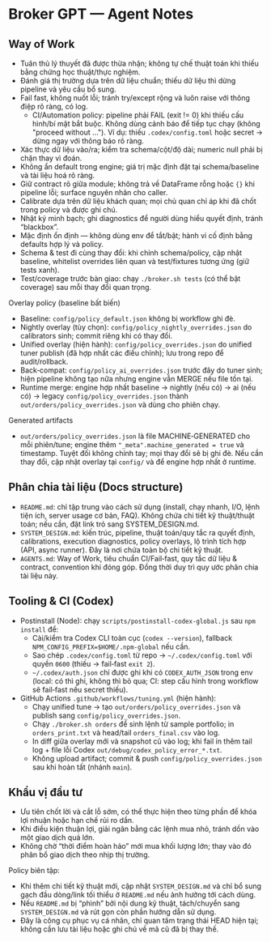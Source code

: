 # Broker GPT — Agent Notes

## Way of Work
- Tuân thủ lý thuyết đã được thừa nhận; không tự chế thuật toán khi thiếu bằng chứng học thuật/thực nghiệm.
- Đánh giá thị trường dựa trên dữ liệu chuẩn; thiếu dữ liệu thì dừng pipeline và yêu cầu bổ sung.
- Fail fast, không nuốt lỗi; tránh try/except rộng và luôn raise với thông điệp rõ ràng, có log.
  - CI/Automation policy: pipeline phải FAIL (exit != 0) khi thiếu cấu hình/bí mật bắt buộc. Không dùng cảnh báo để tiếp tục chạy (không "proceed without ..."). Ví dụ: thiếu `.codex/config.toml` hoặc secret → dừng ngay với thông báo rõ ràng.
- Xác thực dữ liệu vào/ra; kiểm tra schema/cột/độ dài; numeric null phải bị chặn thay vì đoán.
- Không ẩn default trong engine; giá trị mặc định đặt tại schema/baseline và tài liệu hoá rõ ràng.
- Giữ contract rõ giữa module; không trả về DataFrame rỗng hoặc `{}` khi pipeline lỗi; surface nguyên nhân cho caller.
- Calibrate dựa trên dữ liệu khách quan; mọi chủ quan chỉ áp khi đã chốt trong policy và được ghi chú.
- Nhật ký minh bạch; ghi diagnostics để người dùng hiểu quyết định, tránh “blackbox”.
- Mặc định ổn định — không dùng env để tắt/bật; hành vi cố định bằng defaults hợp lý và policy.
- Schema & test đi cùng thay đổi: khi chỉnh schema/policy, cập nhật baseline, whitelist overrides liên quan và test/fixtures tương ứng (giữ tests xanh).
- Test/coverage trước bàn giao: chạy `./broker.sh tests` (có thể bật coverage) sau mỗi thay đổi quan trọng.

Overlay policy (baseline bất biến)
- Baseline: `config/policy_default.json` không bị workflow ghi đè.
- Nightly overlay (tùy chọn): `config/policy_nightly_overrides.json` do calibrators sinh; commit riêng khi có thay đổi.
- Unified overlay (hiện hành): `config/policy_overrides.json` do unified tuner publish (đã hợp nhất các điều chỉnh); lưu trong repo để audit/rollback.
- Back‑compat: `config/policy_ai_overrides.json` trước đây do tuner sinh; hiện pipeline không tạo nữa nhưng engine vẫn MERGE nếu file tồn tại.
- Runtime merge: engine hợp nhất baseline → nightly (nếu có) → ai (nếu có) → legacy `config/policy_overrides.json` thành `out/orders/policy_overrides.json` và dùng cho phiên chạy.

Generated artifacts
- `out/orders/policy_overrides.json` là file MACHINE‑GENERATED cho mỗi phiên/tune; engine thêm `"_meta".machine_generated = true` và timestamp. Tuyệt đối không chỉnh tay; mọi thay đổi sẽ bị ghi đè. Nếu cần thay đổi, cập nhật overlay tại `config/` và để engine hợp nhất ở runtime.

## Phân chia tài liệu (Docs structure)
- `README.md`: chỉ tập trung vào cách sử dụng (install, chạy nhanh, I/O, lệnh tiện ích, server usage cơ bản, FAQ). Không chứa chi tiết kỹ thuật/thuật toán; nếu cần, đặt link trỏ sang SYSTEM_DESIGN.md.
- `SYSTEM_DESIGN.md`: kiến trúc, pipeline, thuật toán/quy tắc ra quyết định, calibrations, execution diagnostics, policy overlays, lộ trình tích hợp (API, async runner). Đây là nơi chứa toàn bộ chi tiết kỹ thuật.
- `AGENTS.md`: Way of Work, tiêu chuẩn CI/Fail‑fast, quy tắc dữ liệu & contract, convention khi đóng góp. Đồng thời duy trì quy ước phân chia tài liệu này.

## Tooling & CI (Codex)
- Postinstall (Node): chạy `scripts/postinstall-codex-global.js` sau `npm install` để:
  - Cài/kiểm tra Codex CLI toàn cục (`codex --version`), fallback `NPM_CONFIG_PREFIX=$HOME/.npm-global` nếu cần.
  - Sao chép `.codex/config.toml` từ repo → `~/.codex/config.toml` với quyền `0600` (thiếu → fail‑fast `exit 2`).
  - `~/.codex/auth.json` chỉ được ghi khi có `CODEX_AUTH_JSON` trong env (local: có thì ghi, không thì bỏ qua; CI: step cấu hình trong workflow sẽ fail‑fast nếu secret thiếu).
- GitHub Actions `.github/workflows/tuning.yml` (hiện hành):
  - Chạy unified tune → tạo `out/orders/policy_overrides.json` và publish sang `config/policy_overrides.json`.
  - Chạy `./broker.sh orders` để sinh lệnh từ sample portfolio; in `orders_print.txt` và head/tail `orders_final.csv` vào log.
  - In diff giữa overlay mới và snapshot cũ vào log; khi fail in thêm tail log + file lỗi Codex `out/debug/codex_policy_error_*.txt`.
  - Không upload artifact; commit & push `config/policy_overrides.json` sau khi hoàn tất (nhánh `main`).

## Khẩu vị đầu tư
- Ưu tiên chốt lời và cắt lỗ sớm, có thể thực hiện theo từng phần để khóa lợi nhuận hoặc hạn chế rủi ro dần.
- Khi điều kiện thuận lợi, giải ngân bằng các lệnh mua nhỏ, tránh dồn vào một giao dịch quá lớn.
- Không chờ “thời điểm hoàn hảo” mới mua khối lượng lớn; thay vào đó phân bổ giao dịch theo nhịp thị trường.

Policy biên tập:
- Khi thêm chi tiết kỹ thuật mới, cập nhật `SYSTEM_DESIGN.md` và chỉ bổ sung gạch đầu dòng/link tối thiểu ở `README.md` nếu ảnh hưởng tới cách dùng.
- Nếu `README.md` bị “phình” bởi nội dung kỹ thuật, tách/chuyển sang `SYSTEM_DESIGN.md` và rút gọn còn phần hướng dẫn sử dụng.
- Đây là công cụ phục vụ cá nhân, chỉ quan tâm trạng thái HEAD hiện tại; không cần lưu tài liệu hoặc ghi chú về mã cũ đã bị thay thế.
